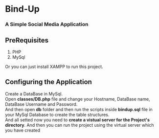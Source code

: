 # Bind-Up
### A Simple Social Media Application

## PreRequisites
1. PHP  
2. MySql  
  
Or you can just install XAMPP to run this project.  

## Configuring the Application
Create a DataBase in MySql.  
Open **classes/DB.php** file and change your Hostname, DataBase name, DataBase Username and Password.  
And then open **db** folder and then run the scripts inside **bindup.sql** file in your MySql Database to create the table structures.  
And all setted now you need to **create a vistual server for the Project's directory**. And then you can run the project using the virtual server which you have created
